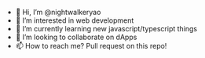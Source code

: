 - 👋 Hi, I’m @nightwalkeryao
- 👀 I’m interested in web development
- 🌱 I’m currently learning new javascript/typescript things
- 💞️ I’m looking to collaborate on dApps
- 📫 How to reach me? Pull request on this repo!

<!---
NightwalkerYao/NightwalkerYao is a ✨ special ✨ repository because its `README.md` (this file) appears on your GitHub profile.
You can click the Preview link to take a look at your changes.
--->
